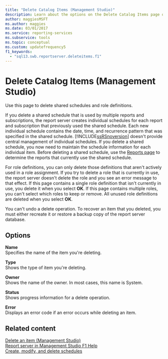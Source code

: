 ```yaml
---
title: "Delete Catalog Items (Management Studio)"
description: Learn about the options on the Delete Catalog Items page of Management Studio that allow you to delete shared schedules and role definitions.
author: maggiesMSFT
ms.author: maggies
ms.date: 03/01/2017
ms.service: reporting-services
ms.subservice: tools
ms.topic: conceptual
ms.custom: updatefrequency5
f1_keywords:
  - "sql13.swb.reportserver.deleteitems.f1"
---
```

# Delete Catalog Items (Management Studio)
  Use this page to delete shared schedules and role definitions.  
  
 If you delete a shared schedule that is used by multiple reports and subscriptions, the report server creates individual schedules for each report and subscription that previously used the shared schedule. Each new individual schedule contains the date, time, and recurrence pattern that was specified in the shared schedule. [!INCLUDE[ssRSnoversion](../../includes/ssrsnoversion-md.md)] doesn't provide central management of individual schedules. If you delete a shared schedule, you now need to maintain the schedule information for each individual item. Before deleting a shared schedule, use the [Reports page](../../reporting-services/tools/schedule-properties-reports-page.md) to determine the reports that currently use the shared schedule.  
  
 For role definitions, you can only delete those definitions that aren't actively used in a role assignment. If you try to delete a role that is currently in use, the report server doesn't delete the role and you see an error message to that effect. If this page contains a single role definition that isn't currently in use, you delete it when you select **OK**. If this page contains multiple roles, you can't select which roles to keep or remove. All unused role definitions are deleted when you select **OK**.  
  
 You can't undo a delete operation. To recover an item that you deleted, you must either recreate it or restore a backup copy of the report server database.  
  
## Options  
 **Name**  
 Specifies the name of the item you're deleting.  
  
 **Type**  
 Shows the type of item you're deleting.  
  
 **Owner**  
 Shows the name of the owner. In most cases, this name is System.  
  
 **Status**  
 Shows progress information for a delete operation.  
  
 **Error**  
 Displays an error code if an error occurs while deleting an item.  
  
## Related content 
 [Delete an item &#40;Management Studio&#41;](../../reporting-services/tools/delete-an-item-management-studio.md)   
 [Report server in Management Studio F1 Help](../../reporting-services/tools/report-server-in-management-studio-f1-help.md)   
 [Create, modify, and delete schedules](../../reporting-services/subscriptions/create-modify-and-delete-schedules.md)  
  
  
